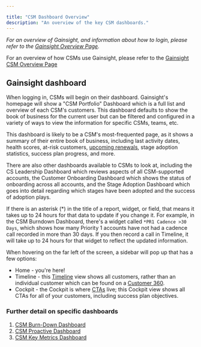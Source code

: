```yaml
---

title: "CSM Dashboard Overview"
description: "An overview of the key CSM dashboards."
---
```








*For an overview of Gainsight, and information about how to login, please refer to the [Gainsight Overview Page](/handbook/sales/gainsight/).*

For an overview of how CSMs use Gainsight, please refer to the [Gainsight CSM Overview Page](/handbook/customer-success/csm/gainsight)

## Gainsight dashboard

When logging in, CSMs will begin on their dashboard. Gainsight's homepage will show a "CSM Portfolio" Dashboard which is a full list and overview of each CSM's customers. This dashboard defaults to show the book of business for the current user but can be filtered and configured in a variety of ways to view the information for specific CSMs, teams, etc.

This dashboard is likely to be a CSM's most-frequented page, as it shows a summary of their entire book of business, including last activity dates, health scores, at-risk customers, [upcoming renewals](/handbook/customer-success/csm/renewals/), stage adoption statistics, success plan progress, and more.

There are also other dashboards available to CSMs to look at, including the CS Leadership Dashboard which reviews aspects of all CSM-supported accounts, the Customer Onboarding Dashboard which shows the status of onboarding across all accounts, and the Stage Adoption Dashboard which goes into detail regarding which stages have been adopted and the success of adoption plays.

If there is an asterisk (*) in the title of a report, widget, or field, that means it takes up to 24 hours for that data to update if you change it. For example, in the CSM Burndown Dashboard, there's a widget called `*PR1 Cadence >30 Days`, which shows how many Priority 1 accounts have not had a cadence call recorded in more than 30 days. If you then record a call in Timeline, it will take up to 24 hours for that widget to reflect the updated information.

When hovering on the far left of the screen, a sidebar will pop up that has a few options:

- Home - you're here!
- Timeline - this [Timeline](/handbook/customer-success/csm/gainsight/timeline/#timeline-view) view shows all customers, rather than an individual customer which can be found on a [Customer 360](/handbook/customer-success/csm/gainsight/#customer-360).
- Cockpit - the Cockpit is where [CTAs](/handbook/customer-success/csm/gainsight/ctas/) live; this Cockpit view shows all CTAs for all of your customers, including success plan objectives.

### Further detail on specific dashboards

1. [CSM Burn-Down Dashboard](/handbook/customer-success/csm/gainsight/dashboards/#csm-burn-down-dashboard)
1. [CSM Proactive Dashboard](/handbook/customer-success/csm/gainsight/dashboards/#csm-proactive-dashboard)
1. [CSM Key Metrics Dashboard](/handbook/customer-success/csm/gainsight/dashboards/#csm-key-metrics-dashboard)
